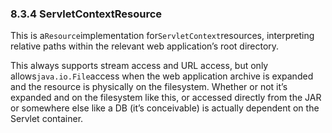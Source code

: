 ### 8.3.4 ServletContextResource

This is a`Resource`implementation for`ServletContext`resources, interpreting relative paths within the relevant web application’s root directory.

This always supports stream access and URL access, but only allows`java.io.File`access when the web application archive is expanded and the resource is physically on the filesystem. Whether or not it’s expanded and on the filesystem like this, or accessed directly from the JAR or somewhere else like a DB \(it’s conceivable\) is actually dependent on the Servlet container.

